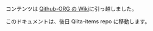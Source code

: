 コンテンツは [Qithub-ORG の Wiki](https://github.com/Qithub-BOT/Qithub-ORG/wiki/Organization-%E5%85%A8%E4%BD%93%E3%81%A7%E4%BD%BF%E3%82%8F%E3%82%8C%E3%82%8B%E7%94%A8%E8%AA%9E%E9%9B%86)に引っ越しました。

このドキュメントは、後日 Qiita-items repo に移動します。
